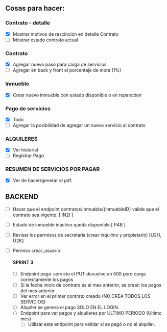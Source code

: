 ## Cosas para hacer:

### Contrato - detalle
- [x] Mostrar motivos de rescincion en detalle Contrato
- [ ] Mostrar estado contrato actual

### Contrato
- [x] Agregar nuevo paso para carga de servicios
- [ ] Agregar en back y front el porcentaje de mora (1%)

### Inmueble
- [x] Crear nuevo inmueble con estado disponible o en reparacion

### Pago de servicios
- [x] Todo
- [ ] Agregar la posibilidad de agregar un nuevo servicio al contrato

### ALQUILERES
 - [x] Ver historial
 - [ ] Registrar Pago

### RESUMEN DE SERVICIOS POR PAGAR
- [x] Ver de hacer/generar el pdf.

## BACKEND
- [ ] Hacer que el endpoint contratos/inmueble/{inmuebleID} valide que el contrato sea vigente. [ IN2I ]
- [ ] Estado de inmueble inactivo queda disponible [ P4B ]
- [ ] Revisar los permisos de secretaria (crear inquilino y propietario) [U2H, U2K]
- [ ] Permiso crear_usuario
  
  #### SPRINT 3
  - [ ] Endpoint pago-servicio el PUT devuelve un 500 pero carga correctamente los pagos
  - [ ] Si la fecha inicio de contrato es el mes anterior, se crean los pagos del mes anterior
  - [ ] Ver error en el primer contrato creado (NO CREA TODOS LOS SERVICIOS)
  - [ ] Alquiler se genera el pago SOLO EN EL LOGIN.
  - [ ] Endpoint para ver pagos y alquileres por ULTIMO PERIODO (Ultimo mes)
    - [ ] Utilizar este endpoint para validar si se pagó o no el alquiler.
